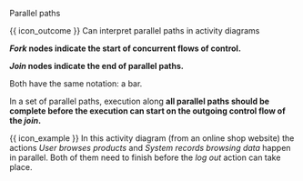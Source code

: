 <span id="title">Parallel paths</span>

<span id="prereqs"></span>

<span id="outcomes">{{ icon_outcome }} Can interpret parallel paths in activity diagrams</span>

<div id="body">

**_Fork_ nodes indicate the start of <tooltip content="parallel">concurrent</tooltip> flows of control.**

**_Join_ nodes indicate the end of parallel paths.**

Both have the same notation: a bar.

In a <tooltip content="paths within a matching fork-join pair">set of parallel paths</tooltip>, execution along **all parallel paths should be complete before the execution can start on the outgoing control flow of the _join_.**

<pic src="{{baseUrl}}/uml/activityDiagrams/basicNotations/parallelPaths/images/notation.png" height="130" />

<box>

{{ icon_example }} In this activity diagram (from an online shop website) the actions _User browses products_ and _System records browsing data_ happen in parallel. Both of them need to finish before the _log out_ action can take place.

<pic src="{{baseUrl}}/uml/activityDiagrams/basicNotations/parallelPaths/images/example.png" width="260" />

</box>

</div>

<div id="extras">
  <include src="exercises.md" />
</div>
